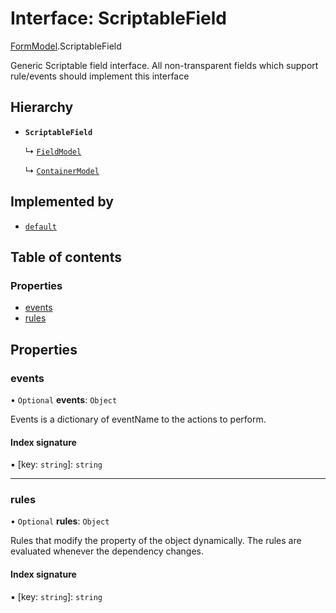 # Interface: ScriptableField

[FormModel](../modules/FormModel.md).ScriptableField

Generic Scriptable field interface. All non-transparent fields which support rule/events
should implement this interface

## Hierarchy

- **`ScriptableField`**

  ↳ [`FieldModel`](FormModel.FieldModel.md)

  ↳ [`ContainerModel`](FormModel.ContainerModel.md)

## Implemented by

- [`default`](../classes/Scriptable.default.md)

## Table of contents

### Properties

- [events](FormModel.ScriptableField.md#events)
- [rules](FormModel.ScriptableField.md#rules)

## Properties

### events

• `Optional` **events**: `Object`

Events is a dictionary of eventName to the actions to perform.

#### Index signature

▪ [key: `string`]: `string`

___

### rules

• `Optional` **rules**: `Object`

Rules that modify the property of the object dynamically. The rules are evaluated whenever the dependency changes.

#### Index signature

▪ [key: `string`]: `string`
